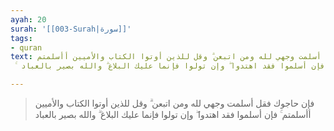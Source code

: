 ```yaml
---
ayah: 20
surah: '[[003-Surah|سورة]]'
tags:
- quran
text: فإن حاجوك فقل أسلمت وجهي لله ومن اتبعن ۗ وقل للذين أوتوا الكتاب والأميين أأسلمتم
  ۚ فإن أسلموا فقد اهتدوا ۖ وإن تولوا فإنما عليك البلاغ ۗ والله بصير بالعباد

---
```

> فإن حاجوك فقل أسلمت وجهي لله ومن اتبعن ۗ وقل للذين أوتوا الكتاب والأميين أأسلمتم ۚ فإن أسلموا فقد اهتدوا ۖ وإن تولوا فإنما عليك البلاغ ۗ والله بصير بالعباد
